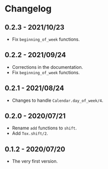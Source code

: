 # Changelog

## 0.2.3 - 2021/10/23

- Fix `beginning_of_week` functions.

## 0.2.2 - 2021/09/24

- Corrections in the documentation.
- Fix `beginning_of_week` functions.

## 0.2.1 - 2021/08/24

- Changes to handle `Calendar.day_of_week/4`.

## 0.2.0 - 2020/07/21

- Rename `add` functions to `shift`.
- Add `Tox.shift/2`.

## 0.1.2 - 2020/07/20

- The very first version.
